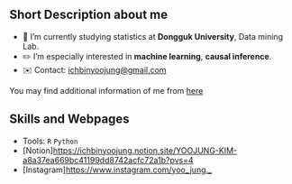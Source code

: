 
## Short Description about me
- :school: I’m currently studying statistics at **Dongguk University**, Data mining Lab.
- :pencil2: I’m especially interested in **machine learning**, **causal inference**.
- :envelope: Contact: <ichbinyoojung@gmail.com>

You may find additional information of me from [here](https://ichbinyoojung.notion.site/YOOJUNG-KIM-a8a37ea669bc41199dd8742acfc72a1b?pvs=4)


## Skills and Webpages
- Tools: <code>R</code> <code>Python</code>
- [Notion]<https://ichbinyoojung.notion.site/YOOJUNG-KIM-a8a37ea669bc41199dd8742acfc72a1b?pvs=4>
- [Instagram]<https://www.instagram.com/yoo_jung._>



<!--
![header](https://capsule-render.vercel.app/api?type=waving&color=gradient&height=250&section=header&text=WELCOME!&fontSize=90&&fontAlignY=40&&descAlignY=30)
-->
